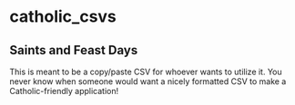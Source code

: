 # catholic_csvs

## Saints and Feast Days

This is meant to be a copy/paste CSV for whoever wants to utilize it. You never know when someone would want a nicely formatted CSV to make a Catholic-friendly application!

